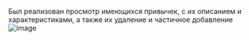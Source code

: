 Был реализован просмотр имеющихся привычек, с их описанием и характеристиками, а также их удаление и частичное добавление ![image](https://github.com/user-attachments/assets/3d2ea6aa-bed0-420a-8cad-dda3441f3fcb)

